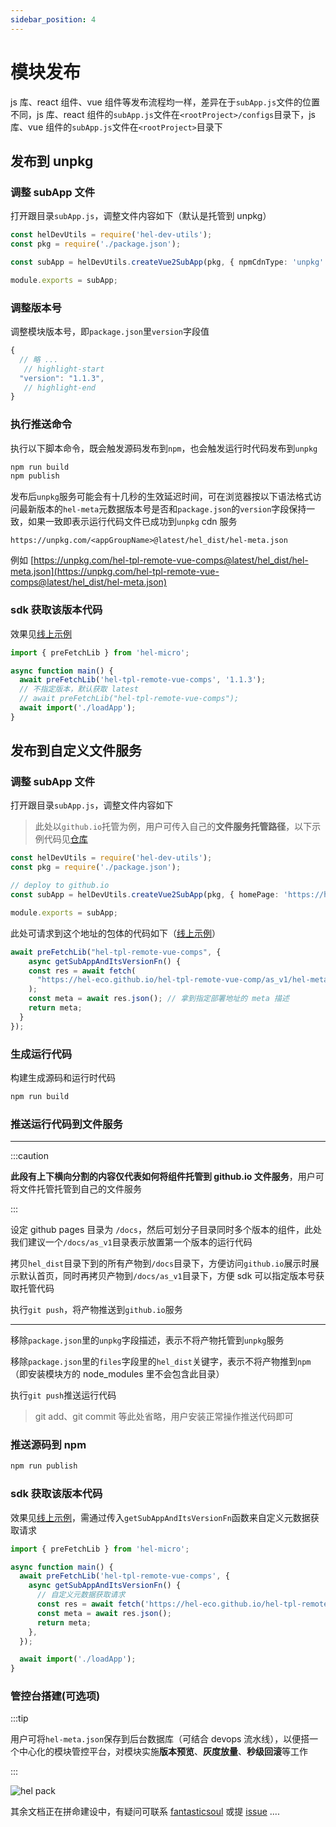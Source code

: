 ```yaml
---
sidebar_position: 4
---
```


# 模块发布

js 库、react 组件、vue 组件等发布流程均一样，差异在于`subApp.js`文件的位置不同，js 库、react 组件的`subApp.js`文件在`<rootProject>/configs`目录下，js 库、vue 组件的`subApp.js`文件在`<rootProject>`目录下

## 发布到 unpkg

### 调整 subApp 文件

打开跟目录`subApp.js`，调整文件内容如下（默认是托管到 unpkg）

```ts
const helDevUtils = require('hel-dev-utils');
const pkg = require('./package.json');

const subApp = helDevUtils.createVue2SubApp(pkg, { npmCdnType: 'unpkg' });

module.exports = subApp;
```

### 调整版本号

调整模块版本号，即`package.json`里`version`字段值

```js title="docusaurus.config.js"
{
  // 略 ...
   // highlight-start
  "version": "1.1.3",
   // highlight-end
}
```

### 执行推送命令

执行以下脚本命令，既会触发源码发布到`npm`，也会触发运行时代码发布到`unpkg`

```bash
npm run build
npm publish
```

发布后`unpkg`服务可能会有十几秒的生效延迟时间，可在浏览器按以下语法格式访问最新版本的`hel-meta`元数据版本号是否和`package.json`的`version`字段保持一致，如果一致即表示运行代码文件已成功到`unpkg` cdn 服务

```
https://unpkg.com/<appGroupName>@latest/hel_dist/hel-meta.json
```

例如 [https://unpkg.com/hel-tpl-remote-vue-comps@latest/hel_dist/hel-meta.json](https://unpkg.com/hel-tpl-remote-vue-comps@latest/hel_dist/hel-meta.json)

### sdk 获取该版本代码

效果见[线上示例](https://codesandbox.io/s/demo-load-remote-vue-comp-st0295?file=/src/main.js:0-577)

```ts
import { preFetchLib } from 'hel-micro';

async function main() {
  await preFetchLib('hel-tpl-remote-vue-comps', '1.1.3');
  // 不指定版本，默认获取 latest
  // await preFetchLib("hel-tpl-remote-vue-comps");
  await import('./loadApp');
}
```

## 发布到自定义文件服务

### 调整 subApp 文件

打开跟目录`subApp.js`，调整文件内容如下

> 此处以`github.io`托管为例，用户可传入自己的**文件服务托管路径**，以下示例代码见[仓库](https://github.com/hel-eco/hel-tpl-remote-vue-comp)

```ts
const helDevUtils = require('hel-dev-utils');
const pkg = require('./package.json');

// deploy to github.io
const subApp = helDevUtils.createVue2SubApp(pkg, { homePage: 'https://hel-eco.github.io/hel-tpl-remote-vue-comp/as_v1' });

module.exports = subApp;
```

此处可请求到这个地址的包体的代码如下（[线上示例](https://codesandbox.io/s/demo-load-remote-vue-comp-st0295)）

```ts
await preFetchLib("hel-tpl-remote-vue-comps", {
    async getSubAppAndItsVersionFn() {
    const res = await fetch(
      "https://hel-eco.github.io/hel-tpl-remote-vue-comp/as_v1/hel-meta.json"
    );
    const meta = await res.json(); // 拿到指定部署地址的 meta 描述
    return meta;
  }
});
```

### 生成运行代码

构建生成源码和运行时代码

```bash
npm run build
```

### 推送运行代码到文件服务

---

:::caution

**此段有上下横向分割的内容仅代表如何将组件托管到 github.io 文件服务**，用户可将文件托管托管到自己的文件服务

:::

设定 github pages 目录为 `/docs`，然后可划分子目录同时多个版本的组件，此处我们建议一个`/docs/as_v1`目录表示放置第一个版本的运行代码

拷贝`hel_dist`目录下到的所有产物到`/docs`目录下，方便访问`github.io`展示时展示默认首页，同时再拷贝产物到`/docs/as_v1`目录下，方便 sdk 可以指定版本号获取托管代码

执行`git push`，将产物推送到`github.io`服务

---

移除`package.json`里的`unpkg`字段描述，表示不将产物托管到`unpkg`服务

移除`package.json`里的`files`字段里的`hel_dist`关键字，表示不将产物推到`npm`（即安装模块方的 node_modules 里不会包含此目录）

执行`git push`推送运行代码

> git add、git commit 等此处省略，用户安装正常操作推送代码即可

### 推送源码到 npm

```bash
npm run publish
```

### sdk 获取该版本代码

效果见[线上示例](https://codesandbox.io/s/demo-load-remote-vue-comp-st0295?file=/src/main.js:0-577)，需通过传入`getSubAppAndItsVersionFn`函数来自定义元数据获取请求

```ts
import { preFetchLib } from 'hel-micro';

async function main() {
  await preFetchLib('hel-tpl-remote-vue-comps', {
    async getSubAppAndItsVersionFn() {
      // 自定义元数据获取请求
      const res = await fetch('https://hel-eco.github.io/hel-tpl-remote-vue-comp/as_v1/hel-meta.json');
      const meta = await res.json();
      return meta;
    },
  });

  await import('./loadApp');
}
```

### 管控台搭建(可选项)

:::tip

用户可将`hel-meta.json`保存到后台数据库（可结合 devops 流水线），以便搭一个中心化的模块管控平台，对模块实施**版本预览**、**灰度放量**、**秒级回滚**等工作

:::

![hel pack](https://tnfe.gtimg.com/image/f13q7cuzxt_1652895450360.png)

其余文档正在拼命建设中，有疑问可联系 [fantasticsoul](https://github.com/fantasticsoul) 或提 [issue](https://github.com/tnfe/hel/issues) ....
